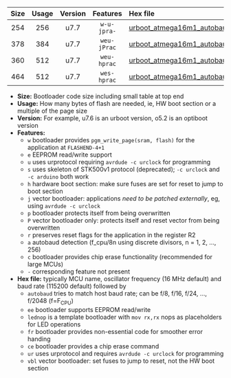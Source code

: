 |Size|Usage|Version|Features|Hex file|
|:-:|:-:|:-:|:-:|:--|
|254|256|u7.7|`w-u-jpra-`|[urboot_atmega16m1_autobaud_lednop_ur_vbl.hex](https://raw.githubusercontent.com/stefanrueger/urboot.hex/main/mcus/atmega16m1/autobaud/urboot_atmega16m1_autobaud_lednop_ur_vbl.hex)|
|378|384|u7.7|`weu-jPrac`|[urboot_atmega16m1_autobaud_ee_lednop_fr_ce_ur_vbl.hex](https://raw.githubusercontent.com/stefanrueger/urboot.hex/main/mcus/atmega16m1/autobaud/urboot_atmega16m1_autobaud_ee_lednop_fr_ce_ur_vbl.hex)|
|360|512|u7.7|`weu-hprac`|[urboot_atmega16m1_autobaud_ee_lednop_fr_ce_ur.hex](https://raw.githubusercontent.com/stefanrueger/urboot.hex/main/mcus/atmega16m1/autobaud/urboot_atmega16m1_autobaud_ee_lednop_fr_ce_ur.hex)|
|464|512|u7.7|`wes-hprac`|[urboot_atmega16m1_autobaud_ee_lednop_fr_ce.hex](https://raw.githubusercontent.com/stefanrueger/urboot.hex/main/mcus/atmega16m1/autobaud/urboot_atmega16m1_autobaud_ee_lednop_fr_ce.hex)|

- **Size:** Bootloader code size including small table at top end
- **Usage:** How many bytes of flash are needed, ie, HW boot section or a multiple of the page size
- **Version:** For example, u7.6 is an urboot version, o5.2 is an optiboot version
- **Features:**
  + `w` bootloader provides `pgm_write_page(sram, flash)` for the application at `FLASHEND-4+1`
  + `e` EEPROM read/write support
  + `u` uses urprotocol requiring `avrdude -c urclock` for programming
  + `s` uses skeleton of STK500v1 protocol (deprecated); `-c urclock` and `-c arduino` both work
  + `h` hardware boot section: make sure fuses are set for reset to jump to boot section
  + `j` vector bootloader: applications *need to be patched externally*, eg, using `avrdude -c urclock`
  + `p` bootloader protects itself from being overwritten
  + `P` vector bootloader only: protects itself and reset vector from being overwritten
  + `r` preserves reset flags for the application in the register R2
  + `a` autobaud detection (f_cpu/8n using discrete divisors, n = 1, 2, ..., 256)
  + `c` bootloader provides chip erase functionality (recommended for large MCUs)
  + `-` corresponding feature not present
- **Hex file:** typically MCU name, oscillator frequency (16 MHz default) and baud rate (115200 default) followed by
  + `autobaud` tries to match host baud rate; can be f/8, f/16, f/24, ..., f/2048 (f=F<sub>CPU</sub>)
  + `ee` bootloader supports EEPROM read/write
  + `lednop` is a template bootloader with `mov rx,rx` nops as placeholders for LED operations
  + `fr` bootloader provides non-essential code for smoother error handing
  + `ce` bootloader provides a chip erase command
  + `ur` uses urprotocol and requires `avrdude -c urclock` for programming
  + `vbl` vector bootloader: set fuses to jump to reset, not the HW boot section
